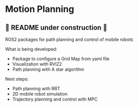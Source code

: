 # Motion Planning

## 🚧 README under construction 🚧

ROS2 packages for path planning and control of mobile robots

What is being developed:
- Package to configure a Grid Map from yaml file
- Visualization with RVIZ2
- Path planning with A star algorithm

Next steps:
- Path planning with RRT
- 2D mobile robot simulation
- Trajectory planning and control with MPC